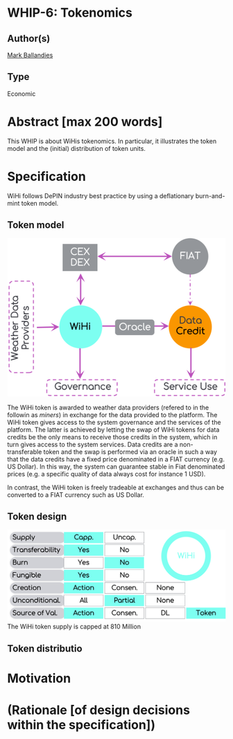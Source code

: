 # WHIP-6: Tokenomics

## Author(s)
[Mark Ballandies](https://twitter.com/BallandiesMC)

## Type 
Economic

# Abstract [max 200 words]
This WHIP is about WiHis tokenomics. In particular, it illustrates the token model and the (initial) distribution of token units. 


# Specification

WiHi follows DePIN industry best practice by using a deflationary burn-and-mint token model. 

## Token model

![Token Flow](1_token_flow_alt.png)

The WiHi token is awarded to weather data providers (refered to in the followin as *miners*) in exchange for the data provided to the platform. The WiHi token gives access to the system governance and the services of the platform. The latter is achieved by letting the swap of WiHi tokens for data credits be the only means to receive those credits in the system, which in turn gives access to the system services. Data credits are a non-transferable token and the swap is performed via an oracle in such a way that the data credits have a fixed price denominated in a FIAT currency (e.g. US Dollar). In this way, the system can guarantee stable in Fiat denominated prices (e.g. a specific quality of data always cost for instance 1 USD). 


In contrast, the WiHi token is freely tradeable at exchanges and thus can be converted to a FIAT currency such as US Dollar.

## Token design

![WiHi Token](token_design_wihi.png)
The WiHi token supply is capped at 810 Million


## Token distributio


# Motivation 

# (Rationale [of design decisions within the specification])